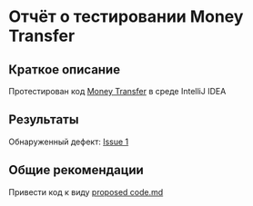 # Отчёт о тестировании Money Transfer

## Краткое описание

Протестирован код [Money Transfer](https://github.com/yana-prokudina/moneytransfer/blob/master/Main.java) в среде IntelliJ IDEA

## Результаты

Обнаруженный дефект: [Issue 1](https://github.com/yana-prokudina/moneytransfer/issues/1)

## Общие рекомендации

Привести код к виду [proposed code.md](https://github.com/yana-prokudina/moneytransfer/blob/master/proposed%20code.md)
